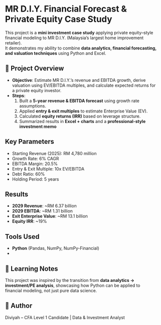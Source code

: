 
# MR D.I.Y. Financial Forecast & Private Equity Case Study

This project is a **mini investment case study** applying private equity–style financial modeling to MR D.I.Y. (Malaysia’s largest home improvement retailer).  
It demonstrates my ability to combine **data analytics, financial forecasting, and valuation techniques** using Python and Excel.  

## 🔹 Project Overview
- **Objective**: Estimate MR D.I.Y.’s revenue and EBITDA growth, derive valuation using EV/EBITDA multiples, and calculate expected returns for a private equity investor.  
- **Steps**:
  1. Built a **5-year revenue & EBITDA forecast** using growth rate assumptions.  
  2. Applied **entry & exit multiples** to estimate Enterprise Value (EV).  
  3. Calculated **equity returns (IRR)** based on leverage structure.  
  4. Summarized results in **Excel + charts** and a **professional-style investment memo**

## Key Parameters
- Starting Revenue (2025): RM 4,780 million  
- Growth Rate: 6% CAGR  
- EBITDA Margin: 20.5%  
- Entry & Exit Multiple: 10x EV/EBITDA  
- Debt Ratio: 60%  
- Holding Period: 5 years  

## Results
- **2029 Revenue**: ~RM 6.37 billion  
- **2029 EBITDA**: ~RM 1.31 billion  
- **Exit Enterprise Value**: ~RM 13.1 billion  
- **Equity IRR**: ~19%  

##  Tools Used
- **Python** (Pandas, NumPy, NumPy-Financial)
- 
## 📌 Learning Notes
This project was inspired by the transition from **data analytics → investment/PE analysis**, showcasing how Python can be applied to financial modeling, not just pure data science.  

## 👤 Author
Diviyah – CFA Level 1 Candidate | Data & Investment Analyst  

